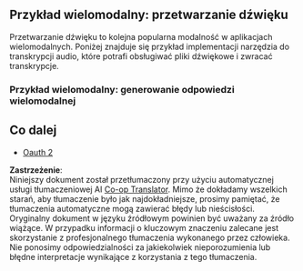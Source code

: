 <!--
CO_OP_TRANSLATOR_METADATA:
{
  "original_hash": "d0c02b421d63eeb6b261b245acc42f23",
  "translation_date": "2025-06-02T20:36:49+00:00",
  "source_file": "05-AdvancedTopics/mcp-multi-modality/README.md",
  "language_code": "pl"
}
-->
## Przykład wielomodalny: przetwarzanie dźwięku

Przetwarzanie dźwięku to kolejna popularna modalność w aplikacjach wielomodalnych. Poniżej znajduje się przykład implementacji narzędzia do transkrypcji audio, które potrafi obsługiwać pliki dźwiękowe i zwracać transkrypcje.

### Przykład wielomodalny: generowanie odpowiedzi wielomodalnej

## Co dalej

- [Oauth 2](../mcp-oauth2-demo/README.md)

**Zastrzeżenie**:  
Niniejszy dokument został przetłumaczony przy użyciu automatycznej usługi tłumaczeniowej AI [Co-op Translator](https://github.com/Azure/co-op-translator). Mimo że dokładamy wszelkich starań, aby tłumaczenie było jak najdokładniejsze, prosimy pamiętać, że tłumaczenia automatyczne mogą zawierać błędy lub nieścisłości. Oryginalny dokument w języku źródłowym powinien być uważany za źródło wiążące. W przypadku informacji o kluczowym znaczeniu zalecane jest skorzystanie z profesjonalnego tłumaczenia wykonanego przez człowieka. Nie ponosimy odpowiedzialności za jakiekolwiek nieporozumienia lub błędne interpretacje wynikające z korzystania z tego tłumaczenia.